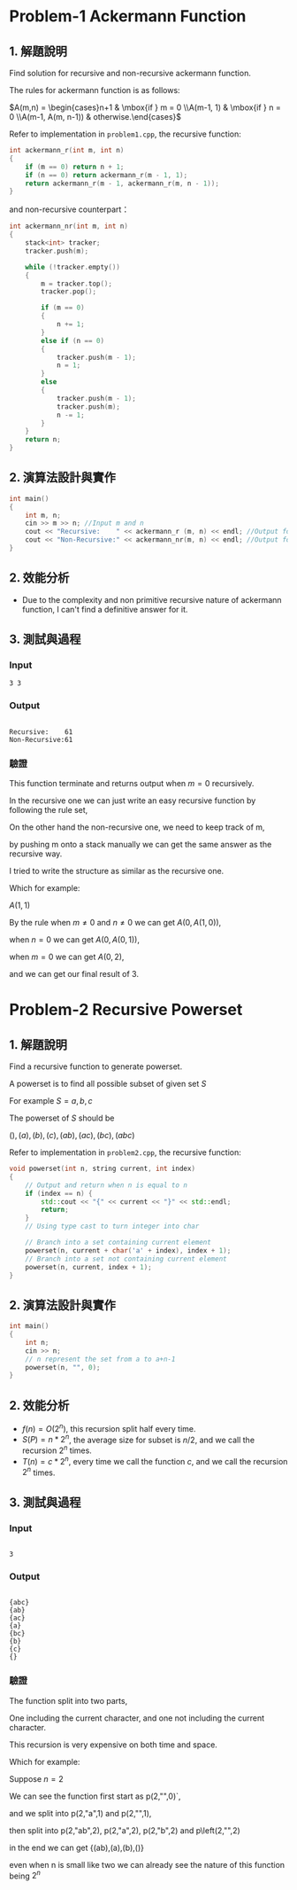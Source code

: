 # Problem-1 Ackermann Function

## 1. 解題說明

Find solution for recursive and non-recursive ackermann function.

The rules for ackermann function is as follows:

$`A(m,n) = \begin{cases}n+1 & \mbox{if } m = 0 \\A(m-1, 1) & \mbox{if } n = 0 \\A(m-1, A(m, n-1)) & otherwise.\end{cases}`$


Refer to implementation in `problem1.cpp`, the recursive function:

```cpp
int ackermann_r(int m, int n)
{
	if (m == 0) return n + 1;
	if (n == 0) return ackermann_r(m - 1, 1);
	return ackermann_r(m - 1, ackermann_r(m, n - 1));
}
```

and non-recursive counterpart：

```cpp
int ackermann_nr(int m, int n)
{
	stack<int> tracker;
	tracker.push(m);

	while (!tracker.empty())
	{
		m = tracker.top();
		tracker.pop();

		if (m == 0)
		{
			n += 1;
		}
		else if (n == 0)
		{
			tracker.push(m - 1);
			n = 1;
		}
		else
		{
			tracker.push(m - 1);
			tracker.push(m);
			n -= 1;
		}
	}
	return n;
}
```
## 2. 演算法設計與實作

```cpp
int main()
{
	int m, n;
	cin >> m >> n; //Input m and n	
	cout << "Recursive:    " << ackermann_r (m, n) << endl; //Output for recusive solution
	cout << "Non-Recursive:" << ackermann_nr(m, n) << endl; //Output for non-recusive solution
}
```

## 2. 效能分析

- Due to the complexity and non primitive recursive nature of ackermann function, I can't find a definitive answer for it.

## 3. 測試與過程

### Input

```plain
3 3

```

### Output

```plain

Recursive:    61
Non-Recursive:61

```

### 驗證

This function terminate and returns output when $`m=0`$ recursively.

In the recursive one we can just write an easy recursive function by following the rule set,

On the other hand the non-recursive one, we need to keep track of m,

by pushing m onto a stack manually we can get the same answer as the recursive way.

I tried to write the structure as similar as the recursive one.

Which for example: 

$`A(1,1)`$

By the rule when $`m \not= 0`$ and $`n \not= 0`$ we can get $`A(0,A(1,0))`$,

when $`n=0`$ we can get $`A(0,A(0,1))`$,

when $`m=0`$ we can get $`A(0,2)`$,

and we can get our final result of $`3`$.



# Problem-2 Recursive Powerset

## 1. 解題說明

Find a recursive function to generate powerset.

A powerset is to find all possible subset of given set $`S`$

For example $`S={a,b,c}`$

The powerset of $`S`$ should be

$`{(),(a),(b),(c),(ab),(ac),(bc),(abc)}`$

Refer to implementation in `problem2.cpp`, the recursive function:

```cpp
void powerset(int n, string current, int index)
{
    // Output and return when n is equal to n
    if (index == n) {
        std::cout << "{" << current << "}" << std::endl;
        return;
    }
    // Using type cast to turn integer into char

    // Branch into a set containing current element
    powerset(n, current + char('a' + index), index + 1);
    // Branch into a set not containing current element
    powerset(n, current, index + 1);
}
```


## 2. 演算法設計與實作

```cpp
int main() 
{
    int n;
    cin >> n;
    // n represent the set from a to a+n-1
    powerset(n, "", 0);
}
```

## 2. 效能分析

- $`f(n)=O(2^{n})`$, this recursion split half every time.
- $`S(P)=n*2^{n}`$, the average size for subset is $`n/2`$, and we call the recursion $`2^{n}`$ times.
- $`T(n)=c*2^n `$, every time we call the function $`c`$, and we call the recursion $`2^{n}`$ times.

## 3. 測試與過程

### Input

```plain

3

```

### Output

```plain

{abc}
{ab}
{ac}
{a}
{bc}
{b}
{c}
{}

```

### 驗證

The function split into two parts,

One including the current character, and one not including the current character.

This recursion is very expensive on both time and space.

Which for example: 

Suppose $`n=2`$

We can see the function first start as p(2,"",0)`,

and we split into p(2,"a",1) and p(2,"",1),

then split into p(2,"ab",2), p(2,"a",2), p(2,"b",2) and p\left(2,"",2)

in the end we can get {(ab),(a),(b),()}

even when n is small like two we can already see the nature of this function being $`2^{n}`$

